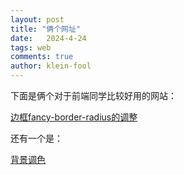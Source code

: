 ```yaml
---
layout: post
title: "俩个网址"
date:   2024-4-24
tags: web
comments: true
author: klein-fool
---
```


下面是俩个对于前端同学比较好用的网站：

[边框fancy-border-radius的调整](https://9elements.github.io/fancy-border-radius/#30.30.30.52--.)

还有一个是：

[背景调色](https://flatuicolors.com/)
